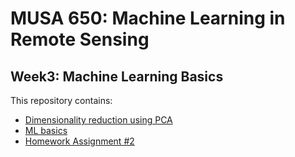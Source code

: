 # MUSA 650: Machine Learning in Remote Sensing

## Week3: Machine Learning Basics 

This repository contains:

- [Dimensionality reduction using PCA](pca_faces.ipynb)
- [ML basics](ml_basics.ipynb)
- [Homework Assignment #2](hw2.ipynb)
